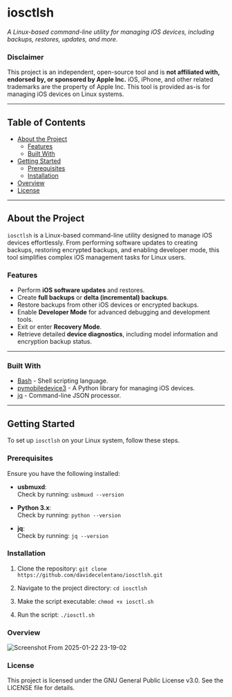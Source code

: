 # iosctlsh
_A Linux-based command-line utility for managing iOS devices, including backups, restores, updates, and more._

### Disclaimer
This project is an independent, open-source tool and is **not affiliated with, endorsed by, or sponsored by Apple Inc.** iOS, iPhone, and other related trademarks are the property of Apple Inc. This tool is provided as-is for managing iOS devices on Linux systems.

---

## Table of Contents

- [About the Project](#about-the-project)
  - [Features](#features)
  - [Built With](#built-with)
- [Getting Started](#getting-started)
  - [Prerequisites](#prerequisites)
  - [Installation](#installation)
- [Overview](#overview)
- [License](#license)

---

## About the Project

`iosctlsh` is a Linux-based command-line utility designed to manage iOS devices effortlessly. From performing software updates to creating backups, restoring encrypted backups, and enabling developer mode, this tool simplifies complex iOS management tasks for Linux users.

### Features

- Perform **iOS software updates** and restores.
- Create **full backups** or **delta (incremental) backups**.
- Restore backups from other iOS devices or encrypted backups.
- Enable **Developer Mode** for advanced debugging and development tools.
- Exit or enter **Recovery Mode**.
- Retrieve detailed **device diagnostics**, including model information and encryption backup status.

---

### Built With

- [Bash](https://www.gnu.org/software/bash/) - Shell scripting language.
- [pymobiledevice3](https://github.com/doronz88/pymobiledevice3) - A Python library for managing iOS devices.
- [jq](https://stedolan.github.io/jq/) - Command-line JSON processor.

---

## Getting Started

To set up `iosctlsh` on your Linux system, follow these steps.

### Prerequisites

Ensure you have the following installed:

- **usbmuxd**:  
  Check by running: `usbmuxd --version`

- **Python 3.x**:  
  Check by running: `python --version`

- **jq**:  
  Check by running: `jq --version`

### Installation

1. Clone the repository: `git clone https://github.com/davidecelentano/iosctlsh.git`

2. Navigate to the project directory: `cd iosctlsh`

3. Make the script executable: `chmod +x iosctl.sh`

4. Run the script: `./iosctl.sh`

### Overview

![Screenshot From 2025-01-22 23-19-02](https://github.com/user-attachments/assets/439a51e0-84a2-406b-854d-674560da2dce)

### License

This project is licensed under the GNU General Public License v3.0. See the LICENSE file for details.


